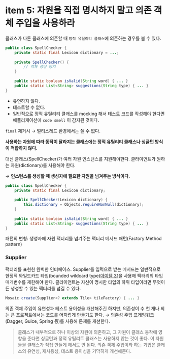 # item 5: 자원을 직접 명시하지 말고 의존 객체 주입을 사용하라
클래스가 다른 클래스에 의존할 때 `정적 유틸리티 클래스`에 의존하는 경우를 볼 수 있다.

```java
public class SpellChecker {
	private static final Lexicon dictionary = ...;
	
	private SpellChecker() {
		// 객체 생성 방지
	}
	
	public static boolean isValid(String word) { ... }
	public static List<String> suggestions(String type) { ... }
}
```

- 유연하지 않다.
- 테스트할 수 없다.
- 일반적으로 정적 유틸리티 클래스를 mocking 해서 테스트 코드를 작성해야 한다면 애플리케이션에 `code smell` 이 감지된 것이다.

`final` 제거시 → 멀티스레드 환경에서는 쓸 수 없다.

**사용하는 자원에 따라 동작이 달라지는 클래스에는 정적 유틸리티 클래스나 싱글턴 방식이 적합하지 않다.**

대신 클래스(SpellChecker)가 여러 자원 인스턴스를 지원해야한다. 클라이언트가 원하는 자원(dictionary)를 사용해야 한다.

→ **인스턴스를 생성할 때 생성자에 필요한 자원을 넘겨주는 방식이다.**

```java
public class SpellChecker {
	private static final Lexicon dictionary;
	
	public SpellChecker(Lexicon dictionary) {
		this.dictionary = Objects.requireNonNull(dictionary);
	}
	
	public static boolean isValid(String word) { ... }
	public static List<String> suggestions(String type) { ... }
}
```

패턴의 변형: 생성자에 자원 팩터리를 넘겨주는 팩터리 메서드 패턴(Factory Method pattern)

### Supplier<T>

팩터리를 표현한 완벽한 인터페이스. Supplier<T>를 입력으로 받는 메서드는 일반적으로 한정적 와일드카드 타입(bounded wildcard type)[아이템 31](https://github.com/javabara/effective-java/blob/main/5/31.md)을 사용해 팩터리의 타입 매개변수를 제한해야 한다. 클라이언트는 자신이 명시한 타입의 하위 타입이라면 무엇이든 생성할 수 있는 팩터리를 넘길 수 있다.

```java
Mosaic create(Supplier<? extends Tile> tileFactory) { ... }
```

의존 객체 주입이 유연성과 테스트 용이성을 개선해주긴 하지만, 의존성이 수 천 개나 되는 큰 프로젝트에서는 코드를 어지럽게 만들기도 한다. → 의존성 주입 프레임워크(Dagger, Guice, Spring 등)를 사용해 문제를 개선한다.

> 클래스가 내부적으로 하나 이상의 자원에 의존하고, 그 자원이 클래스 동작에 영향을 준다면 싱글턴과 정적 유틸리트 클래스는 사용하지 않는 것이 좋다. 이 자원들을 클래스가 직접 만들게 해서도 안 된다. 의존 객체 주입이라 하는 기법은 클래스의 유연성, 재사용성, 테스트 용이성을 기막히게 개선해준다.
